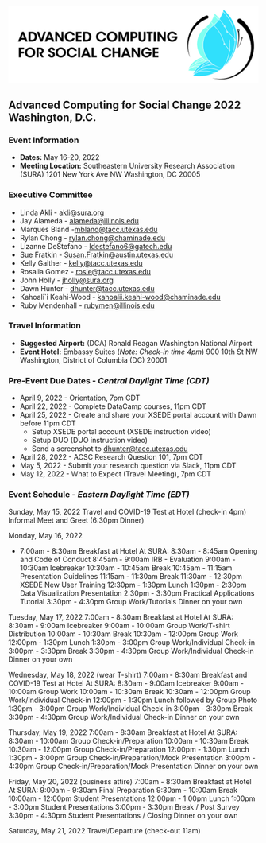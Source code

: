 ![ASCS Header](assets/logo/ACSC-Horizontal%402x-100.jpg)
## Advanced Computing for Social Change 2022 Washington, D.C.

### Event Information
* **Dates:** May 16-20, 2022
* **Meeting Location:** 
    Southeastern University Research Association (SURA) 
    1201 New York Ave NW
    Washington, DC 20005

### Executive Committee

* Linda Akli - [akli@sura.org](mailto:akli@sura.org?subject=[ACSC22-DC])
* Jay Alameda - [alameda@illinois.edu](mailto:alameda@illinois.edu?subject=[ACSC22-DC])
* Marques Bland -[mbland@tacc.utexas.edu](mailto:mbland@tacc.utexas.edu?subject=[ACSC22-DC])
* Rylan Chong - [rylan.chong@chaminade.edu](mailto:rylan.chong@chaminade.edu?subject=[ACSC22-DC])
* Lizanne DeStefano - [ldestefano6@gatech.edu](mailto:ldestefano6@gatech.edu?subject=[ACSC22-DC])
* Sue Fratkin - [Susan.Fratkin@austin.utexas.edu](mailto:Susan.Fratkin@austin.utexas.edu?subject=[ACSC22-DC])
* Kelly Gaither - [kelly@tacc.utexas.edu](mailto:kelly@tacc.utexas.edu?subject=[ACSC22-DC])
* Rosalia Gomez - [rosie@tacc.utexas.edu](mailto:rosie@tacc.utexas.edu?subject=[ACSC22-DC])
* John Holly - [jholly@sura.org](mailto:jholly@sura.org?subject=[ACSC22-DC])
* Dawn Hunter - [dhunter@tacc.utexas.edu](mailto:dhunter@tacc.utexas.edu?subject=[ACSC22-DC])
* Kahoali`i Keahi-Wood - [kahoalii.keahi-wood@chaminade.edu](mailto:kahoalii.keahi-wood@chaminade.edu?subject=[ACSC22-DC])
* Ruby Mendenhall - [rubymen@illinois.edu](mailto:rubymen@illinois.edu?subject=[ACSC22-DC])



### Travel Information
* **Suggested Airport:** (DCA) Ronald Reagan Washington National Airport
* **Event Hotel:**
    Embassy Suites (_Note: Check-in time 4pm_)
    900 10th St NW
    Washington, District of Columbia (DC) 20001
    
### Pre-Event Due Dates - _Central Daylight Time (CDT)_
* April 9, 2022 -  Orientation, 7pm CDT
* April 22, 2022 -  Complete DataCamp courses, 11pm CDT
* April 25, 2022 - Create and share your XSEDE portal account with Dawn before 11pm CDT
  * Setup XSEDE portal account (XSEDE instruction video)
  * Setup DUO (DUO instruction video)
  * Send a screenshot to dhunter@tacc.utexas.edu
* April 28, 2022 - ACSC Research Question 101, 7pm CDT
* May 5, 2022 - Submit your research question via Slack, 11pm CDT
* May 12, 2022 - What to Expect (Travel Meeting), 7pm CDT

### Event Schedule - _Eastern Daylight Time (EDT)_
Sunday, May 15, 2022 
Travel and COVID-19 Test at Hotel (check-in 4pm)
Informal Meet and Greet (6:30pm Dinner)

Monday, May 16, 2022 
* 7:00am - 8:30am       	Breakfast at Hotel 
At SURA:
8:30am - 8:45am	Opening and Code of Conduct 
8:45am - 9:00am	IRB - Evaluation 
9:00am - 10:30am	Icebreaker
10:30am - 10:45am	Break
10:45am - 11:15am	Presentation Guidelines 
11:15am - 11:30am	Break
11:30am - 12:30pm	XSEDE New User Training 
12:30pm - 1:30pm 	Lunch
1:30pm - 2:30pm	Data Visualization Presentation
2:30pm - 3:30pm	Practical Applications Tutorial
3:30pm - 4:30pm	Group Work/Tutorials 
Dinner on your own

Tuesday, May 17, 2022 
7:00am - 8:30am       	Breakfast at Hotel
At SURA:
8:30am - 9:00am	Icebreaker
9:00am - 10:00am	Group Work/T-shirt Distribution
10:00am - 10:30am	Break
10:30am - 12:00pm	Group Work
12:00pm - 1:30pm	Lunch 
1:30pm - 3:00pm	Group Work/Individual Check-in
3:00pm - 3:30pm	Break 
3:30pm - 4:30pm	Group Work/Individual Check-in
Dinner on your own

Wednesday, May 18, 2022 (wear T-shirt)
7:00am - 8:30am       	Breakfast and COVID-19 Test at Hotel
At SURA:
8:30am - 9:00am	Icebreaker
9:00am - 10:00am	Group Work
10:00am - 10:30am	Break
10:30am - 12:00pm	Group Work/Individual Check-in
12:00pm - 1:30pm	Lunch followed by Group Photo               
1:30pm - 3:00pm	Group Work/Individual Check-in
3:00pm - 3:30pm	Break 
3:30pm - 4:30pm	Group Work/Individual Check-in
Dinner on your own

Thursday, May 19, 2022
7:00am - 8:30am       	Breakfast at Hotel
At SURA:
8:30am - 10:00am 	Group Check-in/Preparation 
10:00am - 10:30am	Break
10:30am - 12:00pm	Group Check-in/Preparation
12:00pm - 1:30pm	Lunch
1:30pm - 3:00pm	Group Check-in/Preparation/Mock Presentation
3:00pm - 4:30pm	Group Check-in/Preparation/Mock Presentation
Dinner on your own

Friday, May 20, 2022  (business attire)
7:00am - 8:30am       	Breakfast at Hotel
At SURA:
9:00am - 9:30am	Final Preparation
9:30am - 10:00am	Break
10:00am - 12:00pm	Student Presentations
12:00pm - 1:00pm	Lunch
1:00pm - 3:00pm	Student Presentations
3:00pm - 3:30pm	Break / Post Survey
3:30pm - 4:30pm	Student Presentations / Closing
Dinner on your own

Saturday, May 21, 2022
Travel/Departure (check-out 11am)



  
